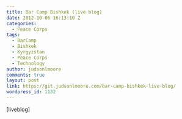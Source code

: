 ```yaml
---
title: Bar Camp Bishkek (live blog)
date: 2012-10-06 16:13:10 Z
categories:
  - Peace Corps
tags:
  - BarCamp
  - Bishkek
  - Kyrgyzstan
  - Peace Corps
  - Technology
author: judsonlmoore
comments: true
layout: post
link: https://git.judsonlmoore.com/bar-camp-bishkek-live-blog/
wordpress_id: 1132
---
```


[liveblog]
